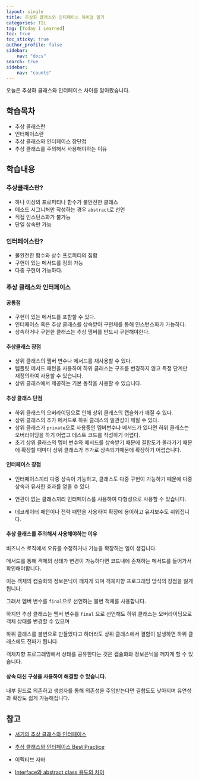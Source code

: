 ```yaml
---
layout: single
title: 추상화 클래스와 인터페이스 차이점 알기
categories: TIL
tag: [Today I Learned]
toc: true
toc_sticky: true
author_profile: false
sidebar:
    nav: "docs"
search: true
sidebar:
    nav: "counts"
---
```



오늘은 추상화 클래스와 인터페이스 차이를 알아봤습니다.



## 학습목차

+ 추상 클래스란
+ 인터페이스란
+ 추상 클래스와 인터페이스 장단점
+ 추상 클래스를 주의해서 사용해야하는 이유

## 학습내용 

### 추상클래스란?

+ 하나 이상의 프로퍼티나 함수가 불안전한 클래스
+ 메소드 시그니처만 작성하는 경우 `abstract`로 선언
+ 직접 인스턴스화가 불가능
+ 단일 상속만 가능

### 인터페이스란?

+ 불완전한 함수와 상수 프로퍼티의 집합
+ 구현이 있는 메서드를 정의 가능
+ 다중 구현이 가능하다.



### 추상 클래스와 인터페이스

#### 공통점

+ 구현이 있는 메서드를 포함할 수 있다.
+ 인터페이스 혹은 추상 클래스를 상속받아 구현체를 통해 인스턴스화가 가능하다.
+ 상속하거나 구현한 클래스는 추상 멤버를 반드시 구현해야한다.

#### 추상클래스 장점

+ 상위 클래스의 멤버 변수나 메서드를 재사용할 수 있다.
+ 템플릿 메서드 패턴을 사용하여 하위 클래스는 구조를 변경하지 않고 특정 단계만 재정의하여 사용할 수 있습니다.
+ 상위 클래스에서 제공하는 기본 동작을 사용할 수 있습니다.

#### 추상 클래스 단점

+ 하위 클래스의 오버라이딩으로 인해 상위 클래스의 캡슐화가 깨질 수 있다.
+ 상위 클래스의 추가 메서드로 하위 클래스의 일관성이 깨질 수 있다.
+ 상위 클래스가 `private`으로 사용중인 멤버변수나 메서드가 있다면 하위 클래스는 오버라이딩을 하기 어렵고 테스트 코드를 작성하기 어렵다.
+ 초기 상위 클래스의 멤버 변수와 메서드를 상속받기 때문에 결합도가 올라가기 때문에 확장할 때마다 상위 클래스가 추가로 상속되기때문에 확장하기 어렵습니다.

#### 인터페이스 장점

+ 인터페이스끼리 다중 상속이 가능하고, 클래스도 다중 구현이 가능하기 때문에 다중 상속과 유사한 효과를 얻을 수 있다.
+ 연관이 없는 클래스끼리 인터페이스를 사용하여 다형성으로 사용할 수 있습니다.

+ 데코레이터 패턴이나 전략 패턴을 사용하여 확장에 용이하고 유지보수도 쉬워집니다.



#### 추상 클래스를 주의해서 사용해야하는 이유

비즈니스 로직에서 오류를 수정하거나 기능을 확장하는 일이 생깁니다.

메서드를 통해 객체의 상태가 변경이 가능하다면 코드내에 존재하는 메서드를 들어가서 확인해야합니다.

이는 객체의 캡슐화와 정보은닉이 깨지게 되며 객체지향 프로그래밍 방식의 장점을 잃게 됩니다.



그래서 멤버 변수를 `final`으로 선언하는 불변 객체를 사용합니다.

하지만 추상 클래스는 멤버 변수를 `final` 으로 선언해도 하위 클래스는 오버라이딩으로 객체 상태를 변경할 수 있으며

하위 클래스를 불변으로 만들었다고 하더라도 상위 클래스에서 결함이 발생하면 하위 클래스에도 전파가 됩니다.  
  
객체지향 프로그래밍에서 상태를 공유한다는 것은 캡슐화와 정보은닉을 깨지게 할 수 있습니다.


#### 상속 대신 구성을 사용하여 해결할 수 있습니다.

내부 필드로 의존하고 생성자를 통해 의존성을 주입받는다면 결합도도 낮아지며 유연성과 확장도 쉽게 가능해집니다.



## 참고

+ [서기의 추상 클래스와 인터페이스](https://youtu.be/-7qSRz6c2O4?si=tKighjtscj4bagzm)

+ [추상 클래스와 인터페이스 Best Practice](https://medium.com/@TechiesSpot/understanding-interface-and-abstraction-in-java-concepts-examples-and-best-practices-4f99b8026739)

+ 이펙티브 자바

+ [Interface와 abstract class 용도의 차이](https://github.com/princenim/TIL/blob/master/Java/Interface%EC%99%80%20abstract%20class%20%EC%9A%A9%EB%8F%84%EC%9D%98%20%EC%B0%A8%EC%9D%B4.md)
